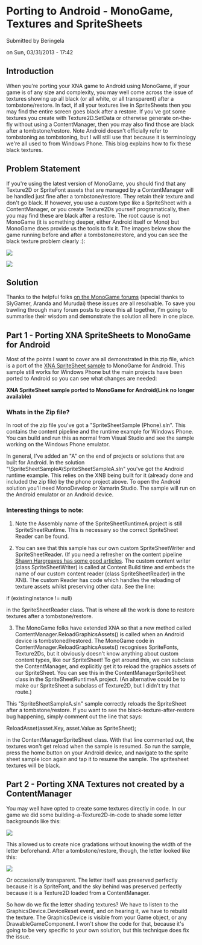 Porting to Android - MonoGame, Textures and SpriteSheets
========================================================

Submitted by Beringela

on Sun, 03/31/2013 - 17:42

Introduction
------------

When you're porting your XNA game to Android using MonoGame, if your game is of any size and complexity, you may well come across the issue of textures showing up all black (or all white, or all transparent) after a tombstone/restore. In fact, if all your textures live in SpriteSheets then you may find the entire screen goes black after a restore. If you've got some textures you create with Texture2D.SetData or otherwise generate on-the-fly without using a ContentManager, then you may also find those are black after a tombstone/restore. Note Android doesn't officially refer to tombstoning as tombstoning, but I will still use that because it is terminology we're all used to from Windows Phone. This blog explains how to fix these black textures.

Problem Statement
-----------------

If you're using the latest version of MonoGame, you should find that any Texture2D or SpriteFont assets that are managed by a ContentManager will be handled just fine after a tombstone/restore. They retain their texture and don't go black. If however, you use a custom type like a SpriteSheet with a ContentManager, or you create Texture2Ds yourself programatically, then you may find these are black after a restore. The root cause is not MonoGame (it is something deeper, either Android itself or Mono) but MonoGame does provide us the tools to fix it. The images below show the game running before and after a tombstone/restore, and you can see the black texture problem clearly :):

![](https://web.archive.org/web/20170513233133im_/http://www.pencelgames.com/sites/default/files/styles/large/public/201303/BlackTextures_GerbilBefore.png?itok=gSH48T0E)

![](https://web.archive.org/web/20170513233133im_/http://www.pencelgames.com/sites/default/files/styles/large/public/201303/BlackTextures_GerbilAfter.png?itok=IkObjrKu)

Solution
--------

Thanks to the helpful folks [on the MonoGame forums](http://monogame.codeplex.com/discussions) (special thanks to SlyGamer, Aranda and Murudai) these issues are all resolvable. To save you trawling through many forum posts to piece this all together, I'm going to summarise their wisdom and demonstrate the solution all here in one place.

Part 1 - Porting XNA SpriteSheets to MonoGame for Android
---------------------------------------------------------

Most of the points I want to cover are all demonstrated in this zip file, which is a port of the [XNA SpriteSheet sample](http://xbox.create.msdn.com/en-US/education/catalog/sample/sprite_sheet) to MonoGame for Android. This sample still works for Windows Phone but the main projects have been ported to Android so you can see what changes are needed:

**XNA SpriteSheet sample ported to MonoGame for Android(Link no longer available)**

### Whats in the Zip file?

In root of the zip file you've got a "SpriteSheetSample (Phone).sln". This contains the content pipeline and the runtime example for Windows Phone. You can build and run this as normal from Visual Studio and see the sample working on the Windows Phone emulator.

In general, I've added an "A" on the end of projects or solutions that are built for Android. In the solution "\\SpriteSheetSampleA\\SpriteSheetSampleA.sln" you've got the Android runtime example. This relies on the XNB being built for it (already done and included the zip file) by the phone project above. To open the Android solution you'll need MonoDevelop or Xamarin Studio. The sample will run on the Android emulator or an Android device.

### Interesting things to note:

1) Note the Assembly name of the SpriteSheetRuntimeA project is still SpriteSheetRuntime. This is necessary so the correct SpriteSheet Reader can be found.

2) You can see that this sample has our own custom SpriteSheetWriter and SpriteSheetReader. (If you need a refresher on the content pipeline [Shawn Hargreaves has some good articles](http://blogs.msdn.com/b/shawnhar/archive/2008/11/24/content-pipeline-assemblies.aspx). The custom content writer (class SpriteSheetWriter) is called at Content Build time and embeds the name of our custom content reader (class SpriteSheetReader) in the XNB. The custom Reader has code which handles the reloading of texture assets whilst preserving other data. See the line:

if (existingInstance != null)

in the SpriteSheetReader class. That is where all the work is done to restore textures after a tombstone/restore.

3) The MonoGame folks have extended XNA so that a new method called ContentManager.ReloadGraphicsAssets() is called when an Android device is tombstoned/restored. The MonoGame code in ContentManager.ReloadGraphicsAssets() recognises SpriteFonts, Texture2Ds, but it obviously doesn't know anything about custom content types, like our SpriteSheet! To get around this, we can subclass the ContentManager, and explicitly get it to reload the graphics assets of our SpriteSheet. You can see this in the ContentManagerSpriteSheet class in the SpriteSheetRuntimeA project. (An alternative could be to make our SpriteSheet a subclass of Texture2D, but I didn't try that route.)

This "SpriteSheetSampleA.sln" sample correctly reloads the SpriteSheet after a tombstone/restore. If you want to see the black-texture-after-restore bug happening, simply comment out the line that says:

ReloadAsset<SpriteSheet>(asset.Key, asset.Value as SpriteSheet);

in the ContentManagerSpriteSheet class. With that line commented out, the textures won't get reload when the sample is resumed. So run the sample, press the home button on your Android device, and navigate to the sprite sheet sample icon again and tap it to resume the sample. The spritesheet textures will be black.

Part 2 - Porting XNA Textures not created by a ContentManager
-------------------------------------------------------------

You may well have opted to create some textures directly in code. In our game we did some building-a-Texture2D-in-code to shade some letter backgrounds like this:

![](https://web.archive.org/web/20170513233133im_/http://www.pencelgames.com/sites/default/files/styles/large/public/201303/BlackTextures_LetterBefore.png?itok=Yr7wkDzC)

This allowed us to create nice gradations without knowing the width of the letter beforehand. After a tombstone/restore, though, the letter looked like this:

![](https://web.archive.org/web/20170513233133im_/http://www.pencelgames.com/sites/default/files/styles/large/public/201303/BlackTextures_LetterAfter.png?itok=bX-PU1kh)

Or occasionally transparent. The letter itself was preserved perfectly because it is a SpriteFont, and the sky behind was preserved perfectly because it is a Texture2D loaded from a ContentManager.

So how do we fix the letter shading textures? We have to listen to the GraphicsDevice.DeviceReset event, and on hearing it, we have to rebuild the texture. The GraphicsDevice is visible from your Game object, or any DrawableGameComponent. I won't show the code for that, because it's going to be very specific to your own solution, but this technique does fix the issue.
